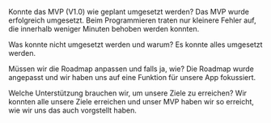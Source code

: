 Konnte das MVP (V1.0) wie geplant umgesetzt werden?
Das MVP wurde erfolgreich umgesetzt. Beim Programmieren traten nur kleinere Fehler auf, die innerhalb weniger Minuten behoben werden konnten.

Was konnte nicht umgesetzt werden und warum?
Es konnte alles umgesetzt werden.

Müssen wir die Roadmap anpassen und falls ja, wie?
Die Roadmap wurde angepasst und wir haben uns auf eine Funktion für unsere App fokussiert.

Welche Unterstützung brauchen wir, um unsere Ziele zu erreichen? 
Wir konnten alle unsere Ziele erreichen und unser MVP haben wir so erreicht, wie wir uns das auch vorgstellt haben.